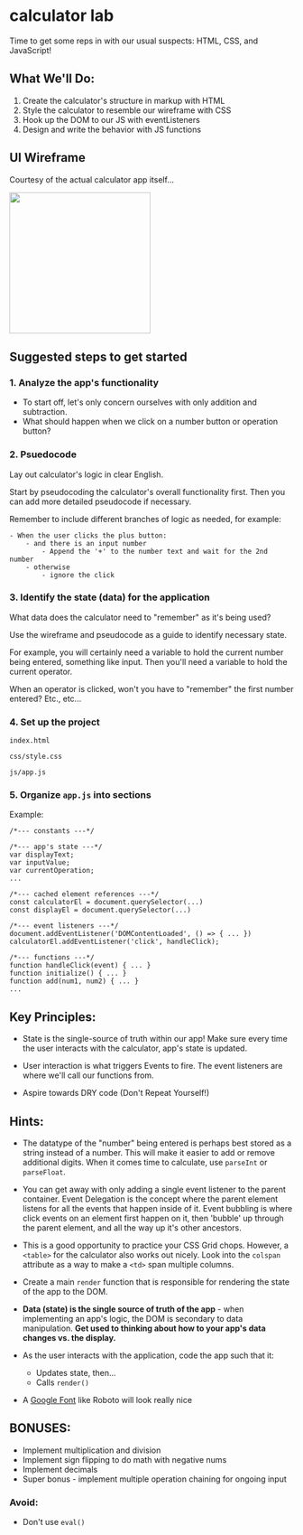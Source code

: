# calculator lab
Time to get some reps in with our usual suspects: HTML, CSS, and JavaScript!

## What We'll Do:
1. Create the calculator's structure in markup with HTML
2. Style the calculator to resemble our wireframe with CSS
3. Hook up the DOM to our JS with eventListeners  
3. Design and write the behavior with JS functions 


## UI Wireframe
Courtesy of the actual calculator app itself...

<img src="https://i.imgur.com/ikXg3dk.png" width="250">

## Suggested steps to get started

### 1. Analyze the app's functionality
* To start off, let's only concern ourselves with only addition and subtraction.
* What should happen when we click on a number button or operation button?

### 2. Psuedocode
Lay out calculator's logic in clear English.

Start by pseudocoding the calculator's overall functionality first. Then you can add more detailed pseudocode if necessary.

Remember to include different branches of logic as needed, for example:
```
- When the user clicks the plus button:
	- and there is an input number   
		- Append the '+' to the number text and wait for the 2nd number
	- otherwise
		- ignore the click
```
### 3. Identify the state (data) for the application
What data does the calculator need to "remember" as it's being used?

Use the wireframe and pseudocode as a guide to identify necessary state.

For example, you will certainly need a variable to hold the current number being entered, something like input. Then you'll need a variable to hold the current operator.

When an operator is clicked, won't you have to "remember" the first number entered? Etc., etc...

### 4. Set up the project
`index.html`

`css/style.css`

`js/app.js`

### 5. Organize `app.js` into sections
Example:
```
/*--- constants ---*/

/*--- app's state ---*/
var displayText;
var inputValue;
var currentOperation;
...

/*--- cached element references ---*/
const calculatorEl = document.querySelector(...)
const displayEl = document.querySelector(...)

/*--- event listeners ---*/
document.addEventListener('DOMContentLoaded', () => { ... })
calculatorEl.addEventListener('click', handleClick);

/*--- functions ---*/
function handleClick(event) { ... }
function initialize() { ... }
function add(num1, num2) { ... }
...
```

## Key Principles:
* State is the single-source of truth within our app! Make sure every time the user interacts with the calculator, app's state is updated.

* User interaction is what triggers Events to fire. The event listeners are where we'll call our functions from.

* Aspire towards DRY code (Don't Repeat Yourself!)

## Hints:
* The datatype of the "number" being entered is perhaps best stored as a string instead of a number. This will make it easier to add or remove additional digits. When it comes time to calculate, use `parseInt` or `parseFloat`.

* You can get away with only adding a single event listener to the parent container. Event Delegation is the concept where the parent element listens for all the events that happen inside of it. Event bubbling is where click events on an element first happen on it, then 'bubble' up through the parent element, and all the way up it's other ancestors. 

* This is a good opportunity to practice your CSS Grid chops. However, a `<table>` for the calculator also works out nicely. Look into the `colspan` attribute as a way to make a `<td>` span multiple columns. 

* Create a main `render` function that is responsible for rendering the state of the app to the DOM.

* **Data (state) is the single source of truth of the app** - when implementing an app's logic, the DOM is secondary to data manipulation. **Get used to thinking about how to your app's data changes vs. the display.**

* As the user interacts with the application, code the app such that it:
    * Updates state, then...
    * Calls `render()`

* A [Google Font](https://fonts.google.com) like Roboto will look really nice

## BONUSES:
* Implement multiplication and division
* Implement sign flipping to do math with negative nums
* Implement decimals
* Super bonus - implement multiple operation chaining for ongoing input

### Avoid:
* Don't use `eval()`


